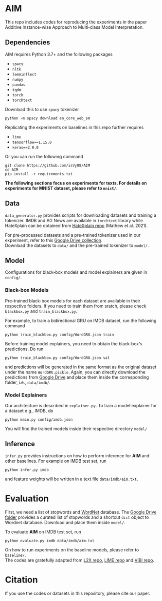 # AIM

This repo includes codes for reproducing the experiments in the paper Additive Instance-wise Approach to Multi-class Model Interpretation.

## Dependencies
AIM requires Python 3.7+ and the following packages

- `spacy`
- `nltk`
- `lemminflect`
- `numpy`
- `pandas`
- `tqdm`
- `torch`
- `torchtext`

Download this to use `spacy` tokenizer
```
python -m spacy download en_core_web_sm
```

Replicating the experiments on baselines in this repo further requires

- `lime`
- `tensorflow==1.15.0`
- `keras==2.0.0`

Or you can run the following command
```
git clone https://github.com/isVy08/AIM
cd AIM
pip install -r requirements.txt
```

**The following sections focus on experiments for texts. For details on experiments for MNIST dataset, please refer to `mnist/`.**


## Data
`data_generator.py` provides scripts for downloading datasets and training a tokenizer. 
IMDB and AG News are available in `torchtext` library while HateXplain can be obtained from [HateXplain repo](https://github.com/hate-alert/HateXplain/tree/master/Data) (Mathew et al. 2021). 

For pre-processed datasets and a pre-trained tokenizer used in our experiment, refer to this [Google Drive collection](https://drive.google.com/drive/folders/19IkiCWE-8g-XB0Mu4GAw2RgoejK3g6yg?usp=sharing).
<br>Download the datasets to `data/` and the pre-trained tokenizer to `model/`.

## Model
Configurations for black-box models and model explainers are given in `config/`. 

### Black-box Models
Pre-trained black-box models for each dataset are available in their respective folders. 
If you need to train them from sratch, please check `blackbox.py` and `train_blackbox.py`.

For example, to train a bidirectional GRU on IMDB dataset, run the following command

```
python train_blackbox.py config/WordGRU.json train
```

Before training model explainers, you need to obtain the black-box's predictions. Do run
```
python train_blackbox.py config/WordGRU.json val
```
and predictions will be generated in the same format as the original dataset under the name `WordGRU.pickle`. Again, you can directly download the predictions from [Google Drive](https://drive.google.com/drive/folders/19IkiCWE-8g-XB0Mu4GAw2RgoejK3g6yg?usp=sharing) and place them inside the corresponding folder, i.e., `data/imdb/`.

### Model Explainers
Our architecture is described in `explainer.py`. To train a model explainer for a dataset e.g., IMDB, do
```
python main.py config/imdb.json
```
You will find the trained models inside their respective directory `model/`


## Inference
`infer.py` provides instructions on how to perform inference for **AIM** and other baselines. For example on IMDB test set, run

```
python infer.py imdb
```
and feature weights will be written in a text file `data/imdb/aim.txt`. 


# Evaluation
First, we need a list of stopwords and [WordNet](https://wordnet.princeton.edu/) database. The [Google Drive folder](https://drive.google.com/drive/folders/1LfEAcN1DU9PKYRiY0e8dZ8zTcG0k1Mfv?usp=sharing) provides a curated list of stopwords and a shortcut `dict` object to Wordnet database. Download and place them inside `model/`.

To evaluate **AIM** on IMDB test set, run 

```
python evaluate.py imdb data/imdb/aim.txt
``` 

On how to run experiments on the baseline models, please refer to `baseline/`. 
<br>The codes are gratefully adapted from [L2X repo](https://github.com/Jianbo-Lab/L2X), [LIME repo](https://github.com/marcotcr/lime-experiments) and [VIBI repo](https://github.com/SeojinBang/VIBI).


# Citation
If you use the codes or datasets in this repository, please cite our paper.
